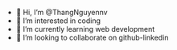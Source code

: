 - 👋 Hi, I’m @ThangNguyennv
- 👀 I’m interested in coding
- 🌱 I’m currently learning web development
- 💞️ I’m looking to collaborate on github-linkedin


<!---
ThangNguyennv/ThangNguyennv is a ✨ special ✨ repository because its `README.md` (this file) appears on your GitHub profile.
You can click the Preview link to take a look at your changes.
--->
